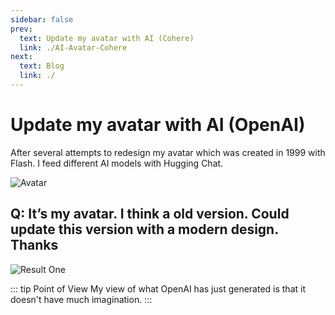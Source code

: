 ```yaml
---
sidebar: false
prev: 
  text: Update my avatar with AI (Cohere)
  link: ./AI-Avatar-Cohere
next: 
  text: Blog
  link: ./
---
```


# Update my avatar with AI (OpenAI)

After several attempts to redesign my avatar which was created in 1999 with Flash. I feed different AI models with Hugging Chat.

![Avatar](/img/hI5VeaT5_400x400.jpeg)

## __Q:__ It’s my avatar. I think a old version. Could update this version with a modern design. Thanks

![Result One](/img/modern_openAI1.png)

::: tip Point of View
My view of what OpenAI has just generated is that it doesn't have much imagination.
:::

